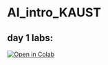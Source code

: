 # AI_intro_KAUST
## day 1 labs: 

[![Open in Colab](https://colab.research.google.com/assets/colab-badge.svg)]([https://colab.research.google.com/github/my-username/my-repo/blob/main/notebooks/my-notebook.ipynb](https://colab.research.google.com/github/Yaqoub2/AI_intro_KAUST/blob/main/day1_Linear_Regression_Basics.ipynb))
